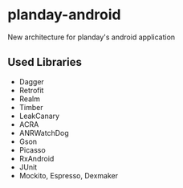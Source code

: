 # planday-android
New architecture for planday's android application

## Used Libraries
- Dagger
- Retrofit
- Realm
- Timber
- LeakCanary
- ACRA
- ANRWatchDog
- Gson
- Picasso
- RxAndroid
- JUnit
- Mockito, Espresso, Dexmaker
